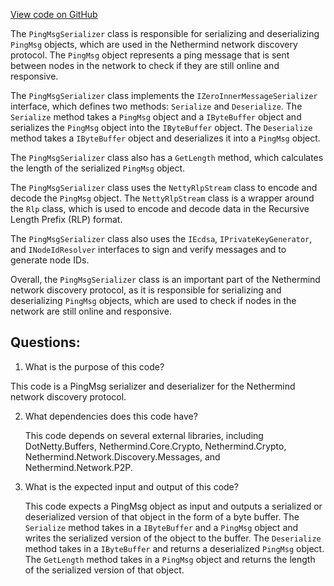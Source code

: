 [View code on GitHub](https://github.com/NethermindEth/nethermind/src/Nethermind/Nethermind.Network.Discovery/Serializers/PingMsgSerializer.cs)

The `PingMsgSerializer` class is responsible for serializing and deserializing `PingMsg` objects, which are used in the Nethermind network discovery protocol. The `PingMsg` object represents a ping message that is sent between nodes in the network to check if they are still online and responsive.

The `PingMsgSerializer` class implements the `IZeroInnerMessageSerializer` interface, which defines two methods: `Serialize` and `Deserialize`. The `Serialize` method takes a `PingMsg` object and a `IByteBuffer` object and serializes the `PingMsg` object into the `IByteBuffer` object. The `Deserialize` method takes a `IByteBuffer` object and deserializes it into a `PingMsg` object.

The `PingMsgSerializer` class also has a `GetLength` method, which calculates the length of the serialized `PingMsg` object.

The `PingMsgSerializer` class uses the `NettyRlpStream` class to encode and decode the `PingMsg` object. The `NettyRlpStream` class is a wrapper around the `Rlp` class, which is used to encode and decode data in the Recursive Length Prefix (RLP) format.

The `PingMsgSerializer` class also uses the `IEcdsa`, `IPrivateKeyGenerator`, and `INodeIdResolver` interfaces to sign and verify messages and to generate node IDs.

Overall, the `PingMsgSerializer` class is an important part of the Nethermind network discovery protocol, as it is responsible for serializing and deserializing `PingMsg` objects, which are used to check if nodes in the network are still online and responsive.
## Questions: 
 1. What is the purpose of this code?
   
   This code is a PingMsg serializer and deserializer for the Nethermind network discovery protocol.

2. What dependencies does this code have?
   
   This code depends on several external libraries, including DotNetty.Buffers, Nethermind.Core.Crypto, Nethermind.Crypto, Nethermind.Network.Discovery.Messages, and Nethermind.Network.P2P.

3. What is the expected input and output of this code?
   
   This code expects a PingMsg object as input and outputs a serialized or deserialized version of that object in the form of a byte buffer. The `Serialize` method takes in a `IByteBuffer` and a `PingMsg` object and writes the serialized version of the object to the buffer. The `Deserialize` method takes in a `IByteBuffer` and returns a deserialized `PingMsg` object. The `GetLength` method takes in a `PingMsg` object and returns the length of the serialized version of that object.